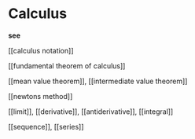 # Calculus

**see**

[[calculus notation]]

[[fundamental theorem of calculus]]

[[mean value theorem]], [[intermediate value theorem]]

[[newtons method]]

[[limit]], [[derivative]], [[antiderivative]], [[integral]]

[[sequence]], [[series]]
